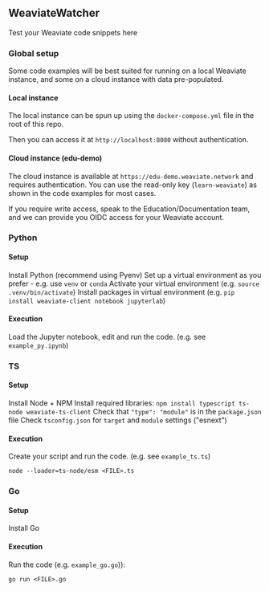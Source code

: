 ## WeaviateWatcher

Test your Weaviate code snippets here

### Global setup

Some code examples will be best suited for running on a local Weaviate instance, and some on a cloud instance with data pre-populated.

#### Local instance

The local instance can be spun up using the `docker-compose.yml` file in the root of this repo.

Then you can access it at `http://localhost:8080` without authentication.

#### Cloud instance (edu-demo)

The cloud instance is available at `https://edu-demo.weaviate.network` and requires authentication. You can use the read-only key (`learn-weaviate`) as shown in the code examples for most cases.

If you require write access, speak to the Education/Documentation team, and we can provide you OIDC access for your Weaviate account.

### Python

#### Setup

Install Python (recommend using Pyenv)
Set up a virtual environment as you prefer - e.g. use `venv` or `conda`
Activate your virtual environment (e.g. `source .venv/bin/activate`)
Install packages in  virtual environment (e.g. `pip install weaviate-client notebook jupyterlab`)

#### Execution

Load the Jupyter notebook, edit and run the code.
(e.g. see `example_py.ipynb`)

### TS

#### Setup

Install Node + NPM
Install required libraries: `npm install typescript ts-node weaviate-ts-client`
Check that `"type": "module"` is in the `package.json` file
Check `tsconfig.json` for `target` and `module` settings ("esnext")

#### Execution

Create your script and run the code.
(e.g. see `example_ts.ts`)

```
node --loader=ts-node/esm <FILE>.ts
```

### Go

#### Setup

Install Go

#### Execution

Run the code (e.g. `example_go.go`)):
```
go run <FILE>.go
```
